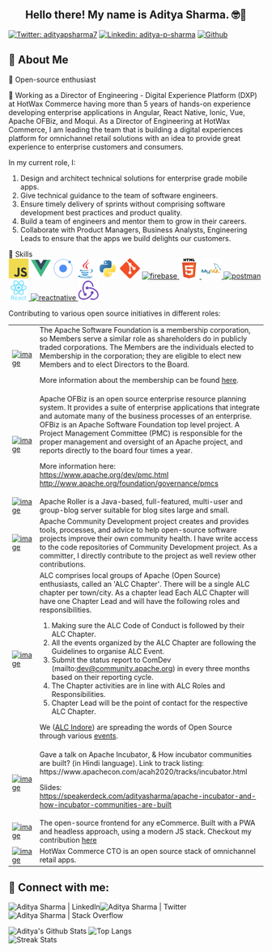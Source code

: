 


<h2 align="center">Hello there! My name is Aditya Sharma. 🤓🙏</h2>  

[![Twitter: adityapsharma7](https://img.shields.io/twitter/follow/adityapsharma7?style=social)](https://twitter.com/adityapsharma7)
[![Linkedin: aditya-p-sharma](https://img.shields.io/badge/-aditya--p--sharma-blue?style=flat-square&logo=Linkedin&logoColor=white&link=https://www.linkedin.com/in/aditya-p-sharma/)](https://www.linkedin.com/in/aditya-p-sharma/)
[![Github](https://img.shields.io/github/followers/adityasharma7?label=Follow&style=social)](https://github.com/adityasharma7)  

## 👔  About Me

🚀 Open-source enthusiast  

🏢 Working as a Director of Engineering - Digital Experience Platform (DXP) at HotWax Commerce having more than 5 years of hands-on experience developing enterprise applications in Angular, React Native, Ionic, Vue, Apache OFBiz, and Moqui. As a Director of Engineering at HotWax Commerce, I am leading the team that is building a digital experiences platform for omnichannel retail solutions with an idea to provide great experience to enterprise customers and consumers. 


In my current role, I: 
1. Design and architect technical solutions for enterprise grade mobile apps.
2. Give technical guidance to the team of software engineers.
3. Ensure timely delivery of sprints without comprising software development best practices and product quality. 
4. Build a team of engineers and mentor them to grow in their careers. 
5. Collaborate with Product Managers, Business Analysts, Engineering Leads to ensure that the apps we build delights our customers.

💪 Skills   
<a href="https://developer.mozilla.org/en-US/docs/Web/JavaScript" target="_blank"><img src = "https://raw.githubusercontent.com/devicons/devicon/master/icons/javascript/javascript-original.svg" width="40" height="40"></a>
<img src = "https://raw.githubusercontent.com/devicons/devicon/master/icons/vuejs/vuejs-original.svg" width="40" height="40"> 
<img src = "https://raw.githubusercontent.com/devicons/devicon/master/icons/ionic/ionic-original.svg" width="40" height="40"> 
<img src = "https://raw.githubusercontent.com/devicons/devicon/master/icons/java/java-original.svg" width="40" height="40"> <img src = "https://raw.githubusercontent.com/devicons/devicon/master/icons/python/python-original.svg" width="40" height="40"> <a href="https://git-scm.com/" target="_blank"><img src = "https://raw.githubusercontent.com/devicons/devicon/master/icons/git/git-original.svg" width="40" height="40"></a> 
<a href="https://firebase.google.com/" target="_blank"> <img src="https://www.vectorlogo.zone/logos/firebase/firebase-icon.svg" alt="firebase" width="40" height="40"/> </a>
<a href="https://www.w3.org/html/" target="_blank"> <img src="https://raw.githubusercontent.com/devicons/devicon/master/icons/html5/html5-original-wordmark.svg" alt="html5" width="40" height="40"/> </a><a href="https://www.mysql.com/" target="_blank"> <img src="https://raw.githubusercontent.com/devicons/devicon/master/icons/mysql/mysql-original-wordmark.svg" alt="mysql" width="40" height="40"/>
<a href="https://postman.com" target="_blank"> <img src="https://www.vectorlogo.zone/logos/getpostman/getpostman-icon.svg" alt="postman" width="40" height="40"/> </a> <a href="https://reactjs.org/" target="_blank"> <img src="https://raw.githubusercontent.com/devicons/devicon/master/icons/react/react-original-wordmark.svg" alt="react" width="40" height="40"/> </a> <a href="https://reactnative.dev/" target="_blank"> <img src="https://reactnative.dev/img/header_logo.svg" alt="reactnative" width="40" height="40"/> </a> <a href="https://redux.js.org" target="_blank"> <img src="https://raw.githubusercontent.com/devicons/devicon/master/icons/redux/redux-original.svg" alt="redux" width="40" height="40"/> </a>


Contributing to various open source initiatives in different roles:

<table>
 <tr>
  <td><a href="https://apache.org/" target="_blank"><img alt="image" src="https://user-images.githubusercontent.com/15027245/152733864-14b84d81-977a-46c1-af94-692066d3b9c6.png"></a></td>
  <td>  
  The Apache Software Foundation is a membership corporation, so Members serve a similar role as shareholders do in publicly traded corporations. The Members are the individuals elected to Membership in the corporation; they are eligible to elect new Members and to elect Directors to the Board.

  More information about the membership can be found <a href="https://www.apache.org/foundation/governance/members.html" target="_blank">here</a>. 
  </td>
</tr>
 <tr>
  <td><a href="https://ofbiz.apache.org/" target="_blank"><img alt="image" src="https://user-images.githubusercontent.com/15027245/152733940-9ccfbc14-9770-4f86-a53b-390c2fe19b10.png"></a></td>
  <td>  
  Apache OFBiz is an open source enterprise resource planning system. It provides a suite of enterprise applications that integrate and automate many of the business processes of an enterprise. OFBiz is an Apache Software Foundation top level project. 
A Project Management Committee (PMC) is responsible for the proper management and oversight of an Apache project, and reports directly to the board four times a year.

More information here:  
https://www.apache.org/dev/pmc.html  
http://www.apache.org/foundation/governance/pmcs 
  </td>
</tr>
 <tr>
  <td><a href="https://roller.apache.org/"><img alt="image" src="https://user-images.githubusercontent.com/15027245/152733972-92c6e300-e4c2-4173-8095-07796d52491d.png"></a></td>
  <td>  
  Apache Roller is a Java-based, full-featured, multi-user and group-blog server suitable for blog sites large and small. 
  </td>
</tr>
 <tr>
  <td><a href="https://community.apache.org/" target="_blank"><img alt="image" src="https://user-images.githubusercontent.com/15027245/152734058-31a1a1c7-0e67-4f15-913d-f8e98b24fe01.png"></a></td>
  <td>  
Apache Community Development project creates and provides tools, processes, and advice to help open-source software projects improve their own community health. I have write access to the code repositories of Community Development project. As a committer, I directly contribute to the project as well review other contributions.   
  </td>
</tr>
 <tr>
  <td><a href="https://s.apache.org/alc"><img alt="image" src="https://user-images.githubusercontent.com/15027245/152734085-ebea0c01-3626-471b-8c41-251c0e17825d.png"></a></td>
  <td>  
ALC comprises local groups of Apache (Open Source) enthusiasts, called an 'ALC Chapter'. There will be a single ALC chapter per town/city. As a chapter lead
Each ALC Chapter will have one Chapter Lead and will have the following roles and responsibilities.

1. Making sure the ALC Code of Conduct is followed by their ALC Chapter.
2. All the events organized by the ALC Chapter are following the Guidelines to organise ALC Event.
3. Submit the status report to ComDev (mailto:dev@community.apache.org) in every three months based on their reporting cycle.
4. The Chapter activities are in line with ALC Roles and Responsibilities.
5. Chapter Lead will be the point of contact for the respective ALC Chapter.

We (<a href="https://cwiki.apache.org/confluence/display/COMDEV/ALC+Indore" >ALC Indore</a>) are spreading the words of Open Source through various <a href="https://cwiki.apache.org/confluence/display/COMDEV/ALC+Indore+Events">events</a>. 
  </td>
</tr>
 <tr>
  <td><a href="https://apachecon.com/acah2020/tracks/incubator.html"><img alt="image" src="https://user-images.githubusercontent.com/15027245/152734896-95bd8fd0-5306-4f19-90b1-817228d3f3e2.png"></a></td>
  <td>  
Gave a talk on Apache Incubator, & How incubator communities are built? (in Hindi language).  
Link to track listing:  
https://www.apachecon.com/acah2020/tracks/incubator.html

Slides:  
https://speakerdeck.com/adityasharma/apache-incubator-and-how-incubator-communities-are-built  
  </td>
</tr>
<tr>
  <td><a href="https://github.com/vuestorefront/vue-storefront/graphs/contributors" target="_blank"><img alt="image" src="https://user-images.githubusercontent.com/15027245/152735495-d86551c6-1717-4c95-b57d-188818b648f2.png"></a></td>
  <td>  
 The open-source frontend for any eCommerce. Built with a PWA and headless approach, using a modern JS stack. Checkout my contribution <a href="https://github.com/vuestorefront/vue-storefront/graphs/contributors">here</a> 
  </td>
</tr>
<tr>
  <td><a href="https://github.com/hotwax" target="_blank"><img alt="image" src="https://user-images.githubusercontent.com/15027245/152737201-d149e5b4-7e9b-4702-a301-b18c2f199821.png"></a></td>
  <td>  
HotWax Commerce CTO is an open source stack of omnichannel retail apps. 
  </td>
</tr>


</table>
  
  

## 🤝 Connect with me:

<a href="https://www.linkedin.com/in/aditya-p-sharma/" target="_blank"><img align="left" src="https://img.shields.io/badge/LinkedIn-0077B5?style=for-the-badge&logo=linkedin&logoColor=white" alt="Aditya Sharma | LinkedIn"/></a>
<a href="https://twitter.com/adityapsharma7" target="_blank"><img align="left" src="https://img.shields.io/badge/Twitter-1DA1F2?style=for-the-badge&logo=twitter&logoColor=white" alt="Aditya Sharma | Twitter"/></a>
<a href="https://stackoverflow.com/users/7130371/aditya-sharma" target="_blank"><img align="left" src="https://img.shields.io/badge/Stack_Overflow-FE7A16?style=for-the-badge&logo=stack-overflow&logoColor=white" alt="Aditya Sharma | Stack Overflow"/></a>  
<br/>

![Aditya's Github Stats](https://github-readme-stats.vercel.app/api?username=adityasharma7&show_icons=true) ![Top Langs](https://github-readme-stats.vercel.app/api/top-langs/?username=adityasharma7)  
<img width="49%" alt="Streak Stats" src="https://github-readme-streak-stats.herokuapp.com/?user=adityasharma7"/>
